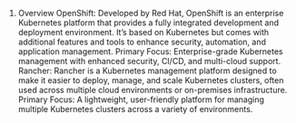 1. Overview
OpenShift:
Developed by Red Hat, OpenShift is an enterprise Kubernetes platform that provides a fully integrated development and deployment environment. It’s based on Kubernetes but comes with additional features and tools to enhance security, automation, and application management.
Primary Focus: Enterprise-grade Kubernetes management with enhanced security, CI/CD, and multi-cloud support.
Rancher:
Rancher is a Kubernetes management platform designed to make it easier to deploy, manage, and scale Kubernetes clusters, often used across multiple cloud environments or on-premises infrastructure.
Primary Focus: A lightweight, user-friendly platform for managing multiple Kubernetes clusters across a variety of environments.